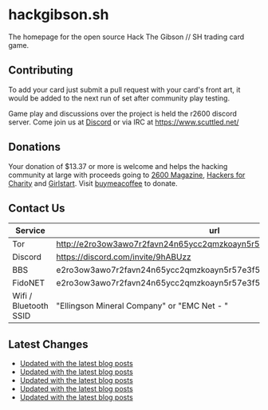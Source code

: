 # hackgibson.sh
The homepage for the open source Hack The Gibson // SH trading card game.


## Contributing

To add your card just submit a pull request with your card's front art, it would be added to the next run of set after community play testing.

Game play and discussions over the project is held the r2600 discord server. Come join us at [Discord](https://discord.com/invite/9hABUzz) or via IRC at https://www.scuttled.net/


## Donations

Your donation of $13.37 or more is welcome and helps the hacking community at large with proceeds going to [2600 Magazine](https://2600.com/), [Hackers for Charity](https://hackersforcharity.org) and [Girlstart](https://girlstart.org).  Visit [buymeacoffee](https://www.buymeacoffee.com/hackgibson.sh) to donate.


## Contact Us

Service | url
-|-
Tor | http://e2ro3ow3awo7r2favn24n65ycc2qmzkoayn5r57e3f56nvjwdcgg32ad.onion
Discord | https://discord.com/invite/9hABUzz
BBS | e2ro3ow3awo7r2favn24n65ycc2qmzkoayn5r57e3f56nvjwdcgg32ad.onion:23
FidoNET | e2ro3ow3awo7r2favn24n65ycc2qmzkoayn5r57e3f56nvjwdcgg32ad.onion:24554
Wifi / Bluetooth SSID | "Ellingson Mineral Company" or "EMC Net - <fidonet address>"

## Latest Changes
<!-- BLOG-POST-LIST:START -->
- [Updated with the latest blog posts](https://github.com/DFW2600/hackgibson.sh/commit/8beaabd9ba3a13443f873613ad515114a036d38c)
- [Updated with the latest blog posts](https://github.com/DFW2600/hackgibson.sh/commit/f386c341f2e4fd32baca6566a95c7c08e20e33b9)
- [Updated with the latest blog posts](https://github.com/DFW2600/hackgibson.sh/commit/f20933c66fdb7dc0d3f9ef78ca1ca1f6162f9db0)
- [Updated with the latest blog posts](https://github.com/DFW2600/hackgibson.sh/commit/d3ed7935db8c260f7f40ad03eaf93cd221332015)
- [Updated with the latest blog posts](https://github.com/DFW2600/hackgibson.sh/commit/8fe533085fa45e6d038d60f5f179fdf084cc67e4)
<!-- BLOG-POST-LIST:END -->
